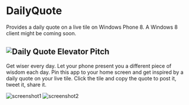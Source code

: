 DailyQuote
==========
Provides a daily quote on a live tile on Windows Phone 8. A Windows 8 client might be coming soon.


![Daily Quote](https://raw.github.com/halllo/DailyQuote/master/frontend_wp8/DailyQuote/Assets/Icon.png)
Elevator Pitch
--------------
Get wiser every day. Let your phone present you a different piece of wisdom each day. Pin this app to your home screen and get inspired by a daily quote on your live tile. Click the tile and copy the quote to post it, tweet it, share it.

![screenshot1](https://raw.github.com/halllo/DailyQuote/master/frontend_wp8/DailyQuote/Assets/inapp.png "inside the app")
![screenshot2](https://raw.github.com/halllo/DailyQuote/master/frontend_wp8/DailyQuote/Assets/widetile.png "the app on the home screen")
